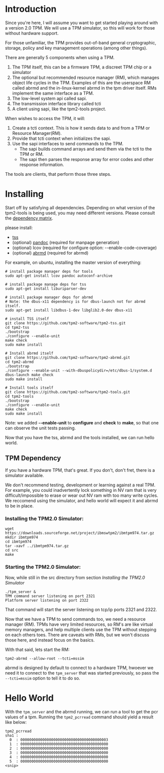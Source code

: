 # Introduction
Since you're here, I will assume you want to get started playing around with a version 2.0 TPM. We will use a TPM simulator, so this will work for those without hardware support.

For those unfamiliar, the TPM provides out-of-band general cryptographic, storage, policy
and key management operations (among other things).

There are generally 5 components when using a TPM.
1. The TPM itself, this can be a firmware TPM, a discreet TPM chip or a simulator
2. The optional but recommended resource manager (RM), which manages object life cycles in the TPM.
   Examples of this are the userspace RM called abrmd and the in-linux-kernel abrmd in the tpm driver
   itself. RMs implement the same interface as a TPM.
3. The low-level system api called sapi.
4. The transmission interface library called tcti
5. A client using sapi, like the tpm2-tools project.

When wishes to access the TPM, it will:
1. Create a tcti context. This is how it sends data to and from a TPM or Resource Manager(RM).
2. Provide that tcti context when initializes the sapi.
3. Use the sapi interfaces to send commands to the TPM.
   * The sapi builds command arrays and send them via the tcti to the TPM or RM.
   * The sapi then parses the response array for error codes and other response information.

The tools are clients, that perform those three steps.

# Installing

Start off by satisfying all dependencies. Depending on what
version of the tpm2-tools is being used, you may need different
versions. Please consult the [dependency matrix](https://github.com/tpm2-software/tpm2-tools/wiki/Dependency-Matrix).

please install:
  - [tss](https://github.com/tpm2-software/tpm2-tss)
  - (optional) [pandoc](https://pandoc.org/) (required for manpage generation)
  - (optional) lcov (required for configure option: --enable-code-coverage)
  - (optional) [abrmd](https://github.com/tpm2-software/tpm2-abrmd) (required for abrmd)

For example, on ubuntu, installing the master version of everything:
```
# install package manager deps for tools
sudo apt-get install lcov pandoc autoconf-archive

# install package manage deps for tss
sudo apt-get install liburiparser-dev

# install package manager deps for abrmd
# Note: the dbus-x11 dependency is for dbus-launch not for abrmd itself.
sudo apt-get install libdbus-1-dev libglib2.0-dev dbus-x11

# install TSS itself
git clone https://github.com/tpm2-software/tpm2-tss.git
cd tpm2-tss
./bootstrap
./configure --enable-unit
make check
sudo make install

# Install abrmd itself
git clone https://github.com/tpm2-software/tpm2-abrmd.git
cd tpm2-abrmd
./bootstrap
./configure --enable-unit --with-dbuspolicydir=/etc/dbus-1/system.d
dbus-launch make check
sudo make install

# Install tools itself
git clone https://github.com/tpm2-software/tpm2-tools.git
cd tpm2-tools
./bootstrap
./configure --enable-unit
make check
sudo make install
```
Note: we added **--enable-unit** to **configure** and **check** to **make**,
so that one can observe the unit tests passing.

Now that you have the tss, abrmd and the tools installed, we can run hello world.

## TPM Dependency
If you have a hardware TPM, that's great. If you don't, don't fret, there is a simulator
available.

We don't recommend testing, development or learning against a real TPM.
For example, you could inadvertently lock something in NV ram that is very difficult/impossible to erase
or wear out NV ram with too many write cycles. We reccomend using the simulator, and
hello world will expect it and abrmd to be in place.

### Installing the TPM2.0 Simulator:
```
wget https://downloads.sourceforge.net/project/ibmswtpm2/ibmtpm974.tar.gz
mkdir ibmtpm974
cd ibmtpm974
tar -xavf ../ibmtpm974.tar.gz
cd src
make
```
### Starting the TPM2.0 Simulator:
Now, while still in the src directory from section *Installing the TPM2.0 Simulator*

```
./tpm_server &
TPM command server listening on port 2321
Platform server listening on port 2322
```
That command will start the server listening on tcp/ip ports 2321 and 2322.

Now that we have a TPM to send commands too, we need a resource manager (RM). TPMs
have very limited resources, so RM's are like virtual memory managers, and help
multiple clients use the TPM without stepping on each others toes. There are
caveats with RMs, but we won't discuss those here, and instead focus on the basics.

With that said, lets start the RM:
```
tpm2-abrmd --allow-root --tcti=mssim
```
abrmd is designed by default to connect to a hardware TPM, hwoever we need it to connect to the `tpm_server` that was started previously, so pass the `--tcti=mssim` option to tell it to do so.

# Hello World

With the `tpm_server` and the abrmd running, we can run a tool to get the pcr values
of a tpm. Running the ```tpm2_pcrread``` command should yield a result like below:
```
tpm2_pcrread 
sha1 :
  0  : 0000000000000000000000000000000000000003
  1  : 0000000000000000000000000000000000000000
  2  : 0000000000000000000000000000000000000000
  3  : 0000000000000000000000000000000000000000
  4  : 0000000000000000000000000000000000000000
  5  : 0000000000000000000000000000000000000000
<snip>
```
